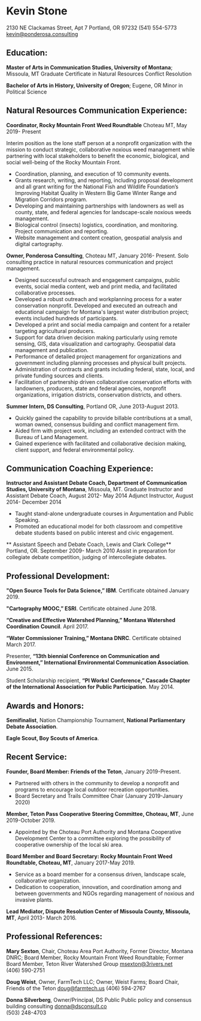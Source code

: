 
# Kevin Stone
2130 NE Clackamas Street, Apt 7
Portland, OR 97232
(541) 554-5773
[kevin@ponderosa.consulting](mailto:Kevin@Ponderosa.Consulting)
## Education:
**Master of Arts in Communication Studies,
University of Montana**; Missoula, MT
Graduate Certificate in Natural Resources Conflict Resolution

**Bachelor of Arts in History,
University of Oregon**; Eugene, OR
Minor in Political Science

## Natural Resources Communication Experience:
**Coordinator, Rocky Mountain Front Weed Roundtable**
Choteau MT, May 2019- Present

Interim position as the lone staff person at a nonprofit organization with  the mission to conduct strategic, collaborative noxious weed management while partnering with local stakeholders to benefit the economic, biological, and social well-being of the Rocky Mountain Front.

- Coordination, planning, and execution of 10 community events.
- Grants research, writing, and reporting, including proposal development and all grant writing for the National Fish and Wildlife Foundation’s Improving Habitat Quality in Western Big Game Winter Range and Migration Corridors program. 
- Developing and maintaining partnerships with landowners as well as county, state, and federal agencies for landscape-scale noxious weeds management. 
- Biological control (insects) logistics, coordination, and monitoring. Project communication and reporting.
- Website management and content creation, geospatial analysis and digital cartography. 

**Owner, Ponderosa Consulting**,
Choteau MT, January 2016- Present.
Solo consulting practice in natural resources communication and project management.
- Designed successful outreach and engagement campaigns, public events, social media content, web and print media, and facilitated collaborative processes. 
- Developed a robust outreach and workplanning process for a water conservation nonprofit. Developed and executed an outreach and educational campaign for Montana's largest water distribution project; events included hundreds of participants. 
- Developed a print and social media campaign and content for a retailer targeting agricultural producers.
- Support for data driven decision making particularly using remote sensing, GIS, data visualization and cartography.  Geospatial data management and publication.
- Performance of detailed project management for organizations and government including planning processes and physical built projects.
- Administration of contracts and grants including federal, state, local, and private funding sources and clients.
- Facilitation of partnership driven collaborative conservation efforts with landowners, producers, state and federal agencies, nonprofit organizations, irrigation districts, conservation districts, and others. 

**Summer Intern, DS Consulting**,
Portland OR, June 2013-August 2013.
- Quickly gained the capability to provide billable contributions at a small, woman owned, consensus building and conflict management firm.
- Aided firm with project work, including an extended contract with the Bureau of Land Management.
- Gained experience with facilitated and collaborative decision making, client support, and federal environmental policy.

## Communication Coaching Experience:
**Instructor and Assistant Debate Coach, 
Department of Communication Studies, University of Montana**, Missoula, MT.
Graduate Instructor and Assistant Debate Coach, August 2012- May 2014
Adjunct Instructor, August 2014- December 2014
- Taught stand-alone undergraduate courses in Argumentation and Public Speaking.
- Promoted an educational model for both classroom and competitive debate students based on public interest and civic engagement.

** Assistant Speech and Debate Coach,
Lewis and Clark College** Portland, OR.
September 2009- March 2010
Assist in preparation for collegiate debate competition, judging of intercollegiate debates.

## Professional Development:

**"Open Source Tools for Data Science,”  IBM**. Certificate obtained January 2019.

**"Cartography MOOC,”  ESRI**. Certificate obtained June 2018.

**“Creative and Effective Watershed Planning,” Montana Watershed Coordination Council**. April 2017.

**“Water Commissioner Training,” Montana DNRC**. Certificate obtained March 2017.

Presenter, **“13th biennial Conference on Communication and Environment,” International Environmental Communication Association**. June 2015.

Student Scholarship recipient, **“PI Works! Conference,” Cascade Chapter of the International Association for Public Participation**. May 2014.

## Awards and Honors:
**Semifinalist**, Nation Championship Tournament, **National Parliamentary Debate Association**. 

**Eagle Scout, Boy Scouts of America**. 


## Recent Service:
**Founder, Board Member: Friends of the Teton**,
January 2019-Present.
- Partnered with others in the community to develop a nonprofit and programs to encourage local outdoor recreation opportunities.
- Board Secretary and Trails Committee Chair (January 2019-January 2020)

**Member, Teton Pass Cooperative Steering Committee, Choteau, MT**,
June 2019-October 2019.
- Appointed by the Choteau Port Authority and Montana Cooperative Development Center to a committee exploring the possibility of cooperative ownership of the local ski area.

**Board Member and Board Secretary: Rocky Mountain Front Weed Roundtable, Choteau, MT**,
January 2017-May 2019.
- Service as a board member for a consensus driven, landscape scale, collaborative organization.
-  Dedication to cooperation, innovation, and coordination among and between governments and NGOs regarding management of noxious and invasive plants.

**Lead Mediator, Dispute Resolution Center of Missoula County, Missoula, MT**, 
April 2013- March 2016.

## Professional References:
**Mary Sexton**, Chair, Choteau Area Port Authority, Former Director, Montana DNRC; Board Member, Rocky Mountain Front Weed Roundtable; Former Board Member, Teton River Watershed Group 
msexton@3rivers.net  
(406) 590-2751 

**Doug Weist**, Owner, FarmTech LLC; Owner, Weist Farms; Board Chair, Friends of the Teton
doug@farmtech.us
(406) 594-2767

**Donna **Silverberg****, Owner/Principal, DS Public Public policy and consensus building consulting
donna@dsconsult.co  
(503) 248-4703

 
<!--stackedit_data:
eyJoaXN0b3J5IjpbLTE0NjEyNDAwMTcsNTM0MzcwMzM1LDIwMD
A1NzQ5NTIsMTc3OTY3ODAxNiwxMTM1NzExOTA1LDgwMDExNTQ1
LDEzMDE2NzI5MzAsMTY1Mzk3NDAwNF19
-->